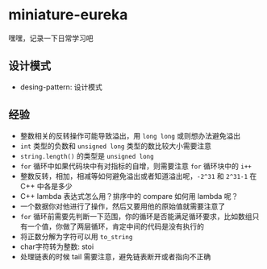 # miniature-eureka




嘿嘿，记录一下日常学习吧


## 设计模式

- desing-pattern: 设计模式




## 经验

- 整数相关的反转操作可能导致溢出，用 `long long` 或则想办法避免溢出
- `int` 类型的负数和 `unsigned long` 类型的数比较大小需要注意
- `string.length()` 的类型是 `unsigned long`
- `for` 循环中如果代码块中有对指标的自增，则需要注意 `for` 循环块中的 `i++`
- 整数反转，相加，相减等如何避免溢出或者知道溢出呢，`-2^31` 和 `2^31-1` 在 C++ 中各是多少
- C++ lambda 表达式怎么用？排序中的 compare 如何用 lambda 呢？
- 一个数据你对他进行了操作，然后又要用他的原始值就需要注意了
- `for` 循环前需要先判断一下范围，你的循环是否能满足循环要求，比如数组只有一个值，你做了两层循环，肯定中间的代码是没有执行的
- 将正数分解为字符可以用 `to_string`
- char字符转为整数: stoi
- 处理链表的时候 tail 需要注意，避免链表断开或者指向不正确